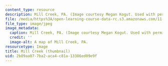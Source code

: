 ```yaml
---
content_type: resource
description: Mill Creek, PA. (Image courtesy Megan Kogut. Used with permission.)
file: /media/https%3A/open-learning-course-data-rc.s3.amazonaws.com/11-948-power-of-place-media-technology-youth-and-city-design-and-development-spring-2001/2b89aa077ba2aca4c81a13386ed09e9f_11-948s01-th.jpg
file_type: image/jpeg
image_metadata:
  caption: Mill Creek, PA. (Image courtesy Megan Kogut. Used with permission.)
  credit: ''
  image-alt: A map of Mill Creek, PA.
resourcetype: Image
title: Mill Creek (thumbnail)
uid: 2b89aa07-7ba2-aca4-c81a-13386ed09e9f
---
```

